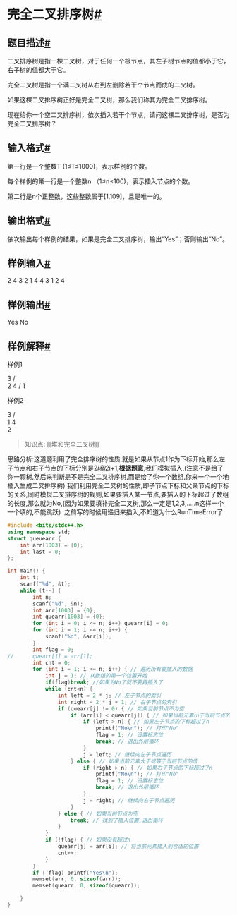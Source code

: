 # 完全二叉排序树[#](https://acm.xtu.edu.cn/exam/index.php/problem/exam_read/id/1568/exam_id/462#_1 "Permanent link")

## 题目描述[#](https://acm.xtu.edu.cn/exam/index.php/problem/exam_read/id/1568/exam_id/462#_2 "Permanent link")

二叉排序树是指一棵二叉树，对于任何一个根节点，其左子树节点的值都小于它，右子树的值都大于它。

完全二叉树是指一个满二叉树从右到左删除若干个节点而成的二叉树。

如果这棵二叉排序树正好是完全二叉树，那么我们称其为完全二叉排序树。

现在给你一个空二叉排序树，依次插入若干个节点，请问这棵二叉排序树，是否为完全二叉排序树？

## 输入格式[#](https://acm.xtu.edu.cn/exam/index.php/problem/exam_read/id/1568/exam_id/462#_3 "Permanent link")

第一行是一个整数T (1≤T≤1000)，表示样例的个数。

每个样例的第一行是一个整数n （1≤n≤100)，表示插入节点的个数。

第二行是n个正整数，这些整数属于[1,109]，且是唯一的。

## 输出格式[#](https://acm.xtu.edu.cn/exam/index.php/problem/exam_read/id/1568/exam_id/462#_4 "Permanent link")

依次输出每个样例的结果，如果是完全二叉排序树，输出“Yes”；否则输出“No”。

## 样例输入[#](https://acm.xtu.edu.cn/exam/index.php/problem/exam_read/id/1568/exam_id/462#_5 "Permanent link")

2
4
3 2 1 4
4
3 1 2 4

## 样例输出[#](https://acm.xtu.edu.cn/exam/index.php/problem/exam_read/id/1568/exam_id/462#_6 "Permanent link")

Yes
No

## 样例解释[#](https://acm.xtu.edu.cn/exam/index.php/problem/exam_read/id/1568/exam_id/462#_7 "Permanent link")

样例1

   3
   / \
  2   4
 /
1

样例2

   3
   / \
  1   4
   \
   2

> 知识点:
> [[堆和完全二叉树]]

思路分析:这道题利用了完全排序树的性质,就是如果从节点1作为下标开始,那么左子节点和右子节点的下标分别是2*i和2*i+1,**根据题意**,我们模拟插入,(注意不是给了你一颗树,然后来判断是不是完全二叉排序树,而是给了你一个数组,你来一个一个地插入生成二叉排序树)
我们利用完全二叉树的性质,即子节点下标和父亲节点的下标的关系,同时模拟二叉排序树的规则,如果要插入某一节点,要插入的下标超过了数组的长度,那么就为No,(因为如果要填补完全二叉树,那么一定是1,2,3,.....n这样一个一个填的,不能跳跃)  .之前写的时候用递归来插入,不知道为什么RunTimeError了
```c++
#include <bits/stdc++.h>
using namespace std;
struct queuearr {
	int arr[1003] = {0};
	int last = 0;
};

int main() {
	int t;
	scanf("%d", &t);
	while (t--) {
		int n;
		scanf("%d", &n);
		int arr[1003] = {0};
		int quearr[1003] = {0};
		for (int i = 0; i <= n; i++) quearr[i] = 0;
		for (int i = 1; i <= n; i++) {
			scanf("%d", &arr[i]);
		}
		int flag = 0;
//		quearr[1] = arr[1];
		int cnt = 0;
		for (int i = 1; i <= n; i++) { // 遍历所有要插入的数据
			int j = 1; // 从数组的第一个位置开始
			if(flag)break; //如果为No了就不要再插入了
			while (cnt<n) { 
				int left = 2 * j; // 左子节点的索引
				int right = 2 * j + 1; // 右子节点的索引
				if (quearr[j] != 0) { // 如果当前节点不为空
					if (arr[i] < quearr[j]) { // 如果当前元素小于当前节点的值
						if (left > n) { // 如果左子节点的下标超过了n
							printf("No\n"); // 打印"No"
							flag = 1; // 设置标志位
							break; // 退出外层循环
						}
						j = left; // 继续向左子节点遍历
					} else { // 如果当前元素大于或等于当前节点的值
						if (right > n) { // 如果右子节点的下标超过了n
							printf("No\n"); // 打印"No"
							flag = 1; // 设置标志位
							break; // 退出外层循环
						}
						j = right; // 继续向右子节点遍历
					}
				} else { // 如果当前节点为空
					break; // 找到了插入位置,退出循环
				}
			}
			if (!flag) { // 如果没有超过n
				quearr[j] = arr[i]; // 将当前元素插入到合适的位置
				cnt++;
			}
		}
		if (!flag) printf("Yes\n");
		memset(arr, 0, sizeof(arr));
		memset(quearr, 0, sizeof(quearr));

	}
}
```
